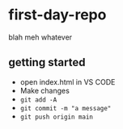 # first-day-repo
blah meh whatever

## getting started
- open index.html in VS CODE
- Make changes
- `git add -A`
- `git commit -m "a message"`
- `git push origin main`